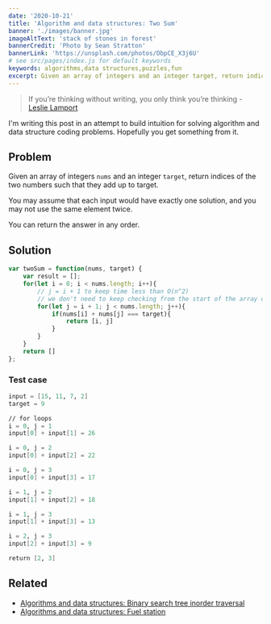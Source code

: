 ```yaml
---
date: '2020-10-21'
title: 'Algorithm and data structures: Two Sum'
banner: './images/banner.jpg'
imageAltText: 'stack of stones in forest'
bannerCredit: 'Photo by Sean Stratton'
bannerLink: 'https://unsplash.com/photos/ObpCE_X3j6U'
# see src/pages/index.js for default keywords
keywords: algorithms,data structures,puzzles,fun
excerpt: Given an array of integers and an integer target, return indices of the two numbers such that they add up to target.
---
```


>If you’re thinking without writing, you only think you’re thinking - [Leslie Lamport](https://en.wikipedia.org/wiki/Leslie_Lamport)

I'm writing this post in an attempt to build intuition for solving algorithm and data structure coding problems. Hopefully you get something from it.

## Problem

Given an array of integers `nums` and an integer `target`, return indices of the two numbers such that they add up to target.

You may assume that each input would have exactly one solution, and you may not use the same element twice.

You can return the answer in any order.

## Solution

```javascript
var twoSum = function(nums, target) {
    var result = [];
    for(let i = 0; i < nums.length; i++){
        // j = i + 1 to keep time less than O(n^2)
        // we don't need to keep checking from the start of the array of integers
        for(let j = i + 1; j < nums.length; j++){
            if(nums[i] + nums[j] === target){
                return [i, j]
            }        
        }
    }
    return []
};
```

### Test case

```meta
input = [15, 11, 7, 2]
target = 9

// for loops
i = 0, j = 1
input[0] + input[1] = 26

i = 0, j = 2
input[0] + input[2] = 22

i = 0, j = 3
input[0] + input[3] = 17

i = 1, j = 2
input[1] + input[2] = 18

i = 1, j = 3
input[1] + input[3] = 13

i = 2, j = 3
input[2] + input[3] = 9

return [2, 3]
```


## Related

- [Algorithms and data structures: Binary search tree inorder traversal](/blog/algorithm-data-structures-problem-binary-search-tree-inorder-traversal)
- [Algorithms and data structures: Fuel station](/blog/algorithm-data-structures-problem-fuel-station/)
